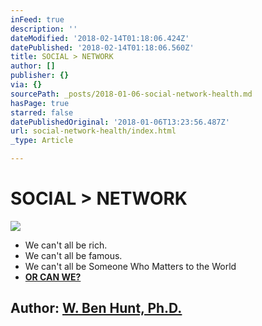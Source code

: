 ```yaml
---
inFeed: true
description: ''
dateModified: '2018-02-14T01:18:06.424Z'
datePublished: '2018-02-14T01:18:06.560Z'
title: SOCIAL > NETWORK
author: []
publisher: {}
via: {}
sourcePath: _posts/2018-01-06-social-network-health.md
hasPage: true
starred: false
datePublishedOriginal: '2018-01-06T13:23:56.487Z'
url: social-network-health/index.html
_type: Article

---
```

# **SOCIAL \> NETWORK**
![](https://the-grid-user-content.s3-us-west-2.amazonaws.com/4a8e9630-1ede-47ca-be04-147dfc7baf04.jpg)

* We can't all be rich.
* We can't all be famous.
* We can't all be Someone Who Matters to the World
* **[OR CAN WE?][0]**

## **Author: [W. Ben Hunt, Ph.D.][1]**

[0]: http://epsilontheory.com/the-two-churchills/
[1]: http://epsilontheory.com/search-posts/?author=bhunt